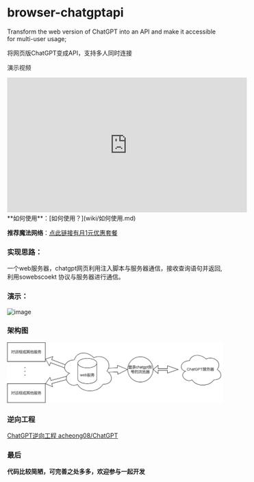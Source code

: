 # browser-chatgptapi

Transform the web version of ChatGPT into an API and make it accessible for multi-user usage;

将网页版ChatGPT变成API，支持多人同时连接

演示视频
<iframe width="560" height="315" src="https://www.youtube.com/embed/o4SETVDbaEY" title="YouTube video player" frameborder="0" allow="accelerometer; autoplay; clipboard-write; encrypted-media; gyroscope; picture-in-picture; web-share" allowfullscreen></iframe>
**如何使用**：[如何使用？](wiki/如何使用.md)



**推荐魔法网络**：[点此链接有月1元优惠套餐](https://xx025.github.io/773ycd9u.html)


### 实现思路：

一个web服务器，chatgpt网页利用注入脚本与服务器通信，接收查询语句并返回,利用sowebscoekt 协议与服务器进行通信。

### 演示：
![image](https://user-images.githubusercontent.com/71559822/220007238-2b040e5e-1be7-404e-9cc6-3605f862660d.png)



### 架构图
![架构图.png](wiki/架构图.png)


### 逆向工程

 [ChatGPT逆向工程 acheong08/ChatGPT](https://github.com/acheong08/ChatGPT)



### 最后
**代码比较简陋，可完善之处多多，欢迎参与一起开发**
